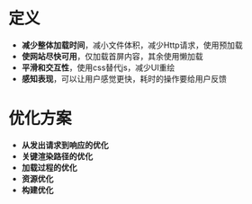 # 定义
- **减少整体加载时间**，减小文件体积，减少Http请求，使用预加载
- **使网站尽快可用**，仅加载首屏内容，其余使用懒加载
- **平滑和交互性**，使用css替代js，减少UI重绘
- **感知表现**，可以让用户感觉更快，耗时的操作要给用户反馈

# 优化方案
- **从发出请求到响应的优化**
- **关键渲染路径的优化**
- **加载过程的优化**
- **资源优化**
- **构建优化**

